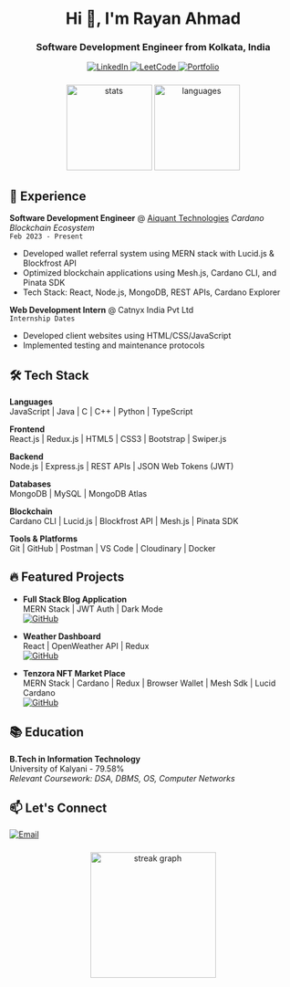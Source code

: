 <h1 align="center">Hi 👋, I'm Rayan Ahmad</h1>
<h3 align="center">Software Development Engineer from Kolkata, India</h3>

<div align="center">
  <a href="https://www.linkedin.com/in/rayan-ahmad-25nov/">
    <img src="https://img.shields.io/badge/LinkedIn-0077B5?style=for-the-badge&logo=linkedin&logoColor=white" alt="LinkedIn"/>
  </a>
  <a href="https://leetcode.com/u/RayanAhmadKU/">
    <img src="https://img.shields.io/badge/LeetCode-FFA116?style=for-the-badge&logo=leetcode&logoColor=white" alt="LeetCode"/>
  </a>
  <a href="https://personal-portfolio-delta-sooty.vercel.app/">
    <img src="https://img.shields.io/badge/Portfolio-%23000000.svg?style=for-the-badge&logo=firefox&logoColor=#FF7139" alt="Portfolio"/>
  </a>
</div>

###

<div align="center">
  <img src="https://github-readme-stats.vercel.app/api?username=rayan25nov&show_icons=true&theme=vision-friendly-dark&hide_border=true" height="150" alt="stats"/>
  <img src="https://github-readme-stats.vercel.app/api/top-langs?username=rayan25nov&theme=vision-friendly-dark&hide_border=true&layout=compact" height="150" alt="languages"/>
</div>

###

<h2>🚀 Experience</h2>

**Software Development Engineer** @ [Aiquant Technologies](https://www.linkedin.com/company/aiquant/) 
_Cardano Blockchain Ecosystem_  
`Feb 2023 - Present`

- Developed wallet referral system using MERN stack with Lucid.js & Blockfrost API
- Optimized blockchain applications using Mesh.js, Cardano CLI, and Pinata SDK
- Tech Stack: React, Node.js, MongoDB, REST APIs, Cardano Explorer

**Web Development Intern** @ Catnyx India Pvt Ltd  
`Internship Dates`

- Developed client websites using HTML/CSS/JavaScript
- Implemented testing and maintenance protocols

###

<h2>🛠️ Tech Stack</h2>

**Languages**  
JavaScript | Java | C | C++ | Python | TypeScript

**Frontend**  
React.js | Redux.js | HTML5 | CSS3 | Bootstrap | Swiper.js

**Backend**  
Node.js | Express.js | REST APIs | JSON Web Tokens (JWT)

**Databases**  
MongoDB | MySQL | MongoDB Atlas

**Blockchain**  
Cardano CLI | Lucid.js | Blockfrost API | Mesh.js | Pinata SDK

**Tools & Platforms**  
Git | GitHub | Postman | VS Code | Cloudinary | Docker

###

<h2>🔥 Featured Projects</h2>

- **Full Stack Blog Application**  
  MERN Stack | JWT Auth | Dark Mode  
  [![GitHub](https://img.shields.io/badge/-Source_Code-181717?logo=github)](<[PROJECT_LINK](https://github.com/rayan25nov/Blog-Application)>)

- **Weather Dashboard**  
  React | OpenWeather API | Redux  
  [![GitHub](https://img.shields.io/badge/-Source_Code-181717?logo=github)](<[PROJECT_LINK](https://github.com/rayan25nov/Weather-Application)>)

- **Tenzora NFT Market Place**  
  MERN Stack | Cardano | Redux | Browser Wallet | Mesh Sdk | Lucid Cardano  
  [![GitHub](https://img.shields.io/badge/-Source_Code-181717?logo=github)](<[PROJECT_LINK](https://github.com/rayan25nov/Tenzora)>)

###

<h2>📚 Education</h2>

**B.Tech in Information Technology**  
University of Kalyani - 79.58%  
_Relevant Coursework: DSA, DBMS, OS, Computer Networks_

###

<h2>📫 Let's Connect</h2>
<p align="left">
  <a href="mailto:rayanku24@gmail.com">
    <img src="https://img.shields.io/badge/Gmail-D14836?style=for-the-badge&logo=gmail&logoColor=white" alt="Email"/>
  </a>
</p>

###

<div align="center">
  <img src="https://streak-stats.demolab.com?user=rayan25nov&locale=en&mode=daily&theme=dark&hide_border=false&border_radius=5&order=3" height="220" alt="streak graph"  />
</div>

###

